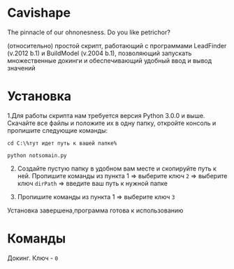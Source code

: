 # Cavishape
The pinnacle of our ohnonesness. Do you like petrichor?

(относительно) простой скрипт, работающий с программами LeadFinder (v.2012 b.1) и BuildModel (v.2004 b.1), позволяющий запускать множественные докинги и обеспечивающий удобный ввод и вывод значений

 # Установка
  1.Для работы скрипта нам требуется версия Python 3.0.0 и выше. Скачайте все файлы и положите их в одну папку, откройте консоль и пропишите следующие команды:
 
 ```cd C:\%тут идет путь к вашей папке%```
 
 ```python notsomain.py```
 
2. Создайте пустую папку в удобном вам месте и скопируйте путь к ней. Пропишите команды из пункта 1 => выберите ключ ```2``` => выберите ключ ```dirPath``` => введите ваш путь к нужной папке

3. Пропишите команды из пункта 1 => выберите ключ ```3```

Установка завершена,программа готова  к использованию

# Команды
 Докинг. Ключ - ```0```
